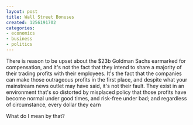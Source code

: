```yaml
---
layout: post
title: Wall Street Bonuses
created: 1256191702
categories:
- economics
- business
- politics
---
```

There is reason to be upset about the $23b Goldman Sachs earmarked for compensation, and it's not the fact that they intend to share a majority of their trading profits with their employees. It's the fact that the companies can make those outrageous profits in the first place, and despite what your mainstream news outlet may have said, it's not their fault. They exist in an environment that's so distorted by misplaced policy that those profits have become normal under good times, and risk-free under bad; and regardless of circumstance, every dollar they earn

What do I mean by that? 
